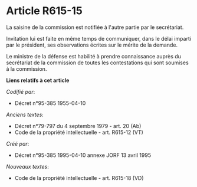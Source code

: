 # Article R615-15

La saisine de la commission est notifiée à l'autre partie par le secrétariat.

Invitation lui est faite en même temps de communiquer, dans le délai imparti par le président, ses observations écrites sur
le mérite de la demande.

Le ministre de la défense est habilité à prendre connaissance auprès du secrétariat de la commission de toutes les
contestations qui sont soumises à la commission.

**Liens relatifs à cet article**

_Codifié par_:

  - Décret n°95-385 1955-04-10

_Anciens textes_:

  - Décret n°79-797 du 4 septembre 1979 - art. 20 (Ab)
  - Code de la propriété intellectuelle - art. R615-12 (VT)

_Créé par_:

  - Décret n°95-385 1995-04-10 annexe JORF 13 avril 1995

_Nouveaux textes_:

  - Code de la propriété intellectuelle - art. R615-18 (VD)
